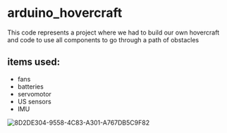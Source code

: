 # arduino_hovercraft
This code represents a project where we had to build our own hovercraft and code to use all components to go through a path of obstacles

## items used:
- fans
- batteries
- servomotor
- US sensors
- IMU
  



![8D2DE304-9558-4C83-A301-A767DB5C9F82](https://github.com/AndrewChebli/arduino_hovercraft/assets/97767309/adf4af92-81e7-4bb8-9700-967516ed37f2)
